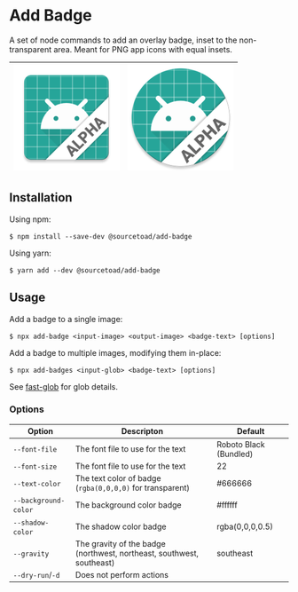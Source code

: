 # Add Badge

A set of node commands to add an overlay badge, inset to the non-transparent area. Meant for PNG app icons with equal
insets.

| ![](./samples/output/ic_launcher-xxxhdpi.png) | ![](./samples/output/ic_launcher_round-xxxhdpi.png) |
|-----------------------------------------------|-----------------------------------------------------|

## Installation

Using npm:

```shell
$ npm install --save-dev @sourcetoad/add-badge
```

Using yarn:

```shell
$ yarn add --dev @sourcetoad/add-badge
```

## Usage

Add a badge to a single image:

```shell
$ npx add-badge <input-image> <output-image> <badge-text> [options]
```

Add a badge to multiple images, modifying them in-place:

```shell
$ npx add-badges <input-glob> <badge-text> [options]
```

See [fast-glob](https://github.com/mrmlnc/fast-glob) for glob details.

### Options

| Option               | Descripton                                                            | Default                |
|----------------------|-----------------------------------------------------------------------|------------------------|
| `--font-file`        | The font file to use for the text                                     | Roboto Black (Bundled) |
| `--font-size`        | The font file to use for the text                                     | 22                     |
| `--text-color`       | The text color of badge (`rgba(0,0,0,0)` for transparent)             | #666666                |
| `--background-color` | The background color badge                                            | #ffffff                |
| `--shadow-color`     | The shadow color badge                                                | rgba(0,0,0,0.5)        |
| `--gravity`          | The gravity of the badge (northwest, northeast, southwest, southeast) | southeast              |
| `--dry-run`/`-d`     | Does not perform actions                                              |                        |
